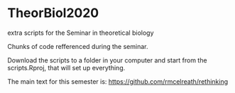 # TheorBiol2020
extra scripts for the Seminar in theoretical biology

Chunks of code refferenced during the seminar.

Download the scripts to a folder in your computer and start from the scripts.Rproj, that will set up everything.

The main text for this semester is: https://github.com/rmcelreath/rethinking

